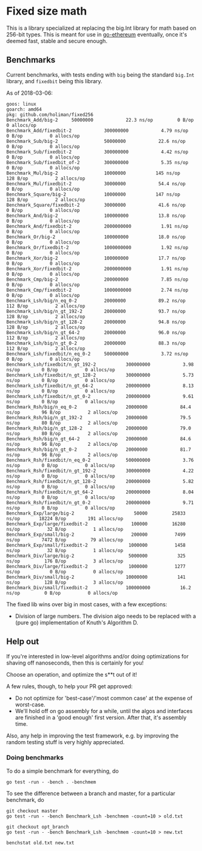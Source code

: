 # Fixed size math

This is a library specialized at replacing the big.Int library for math based on 256-bit types. This is meant for use in [go-ethereum](https://github.com/ethereu/go-ethereum) eventually, once it's deemed fast, stable and secure enough. 

## Benchmarks

Current benchmarks, with tests ending with `big` being the standard `big.Int` library, and `fixedbit` being this library. 

As of 2018-03-06:
```
goos: linux
goarch: amd64
pkg: github.com/holiman/fixed256
Benchmark_Add/big-2  	50000000	        22.3 ns/op	       0 B/op	       0 allocs/op
Benchmark_Add/fixedbit-2         	300000000	         4.79 ns/op	       0 B/op	       0 allocs/op
Benchmark_Sub/big-2              	50000000	        22.6 ns/op	       0 B/op	       0 allocs/op
Benchmark_Sub/fixedbit-2         	300000000	         4.42 ns/op	       0 B/op	       0 allocs/op
Benchmark_Sub/fixedbit_of-2      	300000000	         5.35 ns/op	       0 B/op	       0 allocs/op
Benchmark_Mul/big-2              	10000000	       145 ns/op	     128 B/op	       2 allocs/op
Benchmark_Mul/fixedbit-2         	30000000	        54.4 ns/op	       0 B/op	       0 allocs/op
Benchmark_Square/big-2           	10000000	       147 ns/op	     128 B/op	       2 allocs/op
Benchmark_Square/fixedbit-2      	30000000	        41.6 ns/op	       0 B/op	       0 allocs/op
Benchmark_And/big-2              	100000000	        13.8 ns/op	       0 B/op	       0 allocs/op
Benchmark_And/fixedbit-2         	2000000000	         1.91 ns/op	       0 B/op	       0 allocs/op
Benchmark_Or/big-2               	100000000	        18.0 ns/op	       0 B/op	       0 allocs/op
Benchmark_Or/fixedbit-2          	1000000000	         1.92 ns/op	       0 B/op	       0 allocs/op
Benchmark_Xor/big-2              	100000000	        17.7 ns/op	       0 B/op	       0 allocs/op
Benchmark_Xor/fixedbit-2         	2000000000	         1.91 ns/op	       0 B/op	       0 allocs/op
Benchmark_Cmp/big-2              	200000000	         7.85 ns/op	       0 B/op	       0 allocs/op
Benchmark_Cmp/fixedbit-2         	1000000000	         2.74 ns/op	       0 B/op	       0 allocs/op
Benchmark_Lsh/big/n_eq_0-2       	20000000	        89.2 ns/op	     112 B/op	       2 allocs/op
Benchmark_Lsh/big/n_gt_192-2     	20000000	        93.7 ns/op	     128 B/op	       2 allocs/op
Benchmark_Lsh/big/n_gt_128-2     	20000000	        94.8 ns/op	     128 B/op	       2 allocs/op
Benchmark_Lsh/big/n_gt_64-2      	20000000	        96.0 ns/op	     112 B/op	       2 allocs/op
Benchmark_Lsh/big/n_gt_0-2       	20000000	        88.3 ns/op	     112 B/op	       2 allocs/op
Benchmark_Lsh/fixedbit/n_eq_0-2  	500000000	         3.72 ns/op	       0 B/op	       0 allocs/op
Benchmark_Lsh/fixedbit/n_gt_192-2         	300000000	         3.98 ns/op	       0 B/op	       0 allocs/op
Benchmark_Lsh/fixedbit/n_gt_128-2         	300000000	         5.73 ns/op	       0 B/op	       0 allocs/op
Benchmark_Lsh/fixedbit/n_gt_64-2          	200000000	         8.13 ns/op	       0 B/op	       0 allocs/op
Benchmark_Lsh/fixedbit/n_gt_0-2           	200000000	         9.61 ns/op	       0 B/op	       0 allocs/op
Benchmark_Rsh/big/n_eq_0-2                	20000000	        84.4 ns/op	      96 B/op	       2 allocs/op
Benchmark_Rsh/big/n_gt_192-2              	20000000	        79.5 ns/op	      80 B/op	       2 allocs/op
Benchmark_Rsh/big/n_gt_128-2              	20000000	        79.0 ns/op	      80 B/op	       2 allocs/op
Benchmark_Rsh/big/n_gt_64-2               	20000000	        84.6 ns/op	      96 B/op	       2 allocs/op
Benchmark_Rsh/big/n_gt_0-2                	20000000	        81.7 ns/op	      96 B/op	       2 allocs/op
Benchmark_Rsh/fixedbit/n_eq_0-2           	500000000	         3.76 ns/op	       0 B/op	       0 allocs/op
Benchmark_Rsh/fixedbit/n_gt_192-2         	300000000	         4.22 ns/op	       0 B/op	       0 allocs/op
Benchmark_Rsh/fixedbit/n_gt_128-2         	200000000	         5.82 ns/op	       0 B/op	       0 allocs/op
Benchmark_Rsh/fixedbit/n_gt_64-2          	200000000	         8.04 ns/op	       0 B/op	       0 allocs/op
Benchmark_Rsh/fixedbit/n_gt_0-2           	200000000	         9.71 ns/op	       0 B/op	       0 allocs/op
Benchmark_Exp/large/big-2                 	   50000	     25833 ns/op	   18224 B/op	     191 allocs/op
Benchmark_Exp/large/fixedbit-2            	  100000	     16280 ns/op	      32 B/op	       1 allocs/op
Benchmark_Exp/small/big-2                 	  200000	      7499 ns/op	    7472 B/op	      79 allocs/op
Benchmark_Exp/small/fixedbit-2            	 1000000	      1458 ns/op	      32 B/op	       1 allocs/op
Benchmark_Div/large/big-2                 	 5000000	       325 ns/op	     176 B/op	       3 allocs/op
Benchmark_Div/large/fixedbit-2            	 1000000	      1277 ns/op	       0 B/op	       0 allocs/op
Benchmark_Div/small/big-2                 	10000000	       141 ns/op	     128 B/op	       3 allocs/op
Benchmark_Div/small/fixedbit-2            	100000000	        16.2 ns/op	       0 B/op	       0 allocs/op

```

The fixed lib wins over big in most cases, with a few exceptions: 

- Division of large numbers. The division algo needs to be replaced with a (pure go) implementation of Knuth's Algorithm D. 

## Help out

If you're interested in low-level algorithms and/or doing optimizations for shaving off nanoseconds, then this is certainly for you!

Choose an operation, and optimize the s**t out of it!

A few rules, though, to help your PR get approved:

- Do not optimize for 'best-case'/'most common case' at the expense of worst-case. 
- We'll hold off on go assembly for a while, until the algos and interfaces are finished in a 'good enough' first version. After that, it's assembly time. 

Also, any help in improving the test framework, e.g. by improving the random testing stuff is very highly appreciated. 

### Doing benchmarks

To do a simple benchmark for everything, do

```
go test -run - -bench . -benchmem

```

To see the difference between a branch and master, for a particular benchmark, do

```
git checkout master
go test -run - -bench Benchmark_Lsh -benchmem -count=10 > old.txt

git checkout opt_branch
go test -run - -bench Benchmark_Lsh -benchmem -count=10 > new.txt

benchstat old.txt new.txt

```
